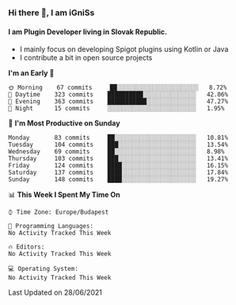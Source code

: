 ### Hi there 👋, I am iGniSs

#### I am Plugin Developer living in Slovak Republic.
- I mainly focus on developing Spigot plugins using Kotlin or Java
- I contribute a bit in open source projects

<!--START_SECTION:waka-->
**I'm an Early 🐤** 

```text
🌞 Morning    67 commits     ██░░░░░░░░░░░░░░░░░░░░░░░   8.72% 
🌆 Daytime    323 commits    ██████████░░░░░░░░░░░░░░░   42.06% 
🌃 Evening    363 commits    ███████████░░░░░░░░░░░░░░   47.27% 
🌙 Night      15 commits     ░░░░░░░░░░░░░░░░░░░░░░░░░   1.95%

```
📅 **I'm Most Productive on Sunday** 

```text
Monday       83 commits     ██░░░░░░░░░░░░░░░░░░░░░░░   10.81% 
Tuesday      104 commits    ███░░░░░░░░░░░░░░░░░░░░░░   13.54% 
Wednesday    69 commits     ██░░░░░░░░░░░░░░░░░░░░░░░   8.98% 
Thursday     103 commits    ███░░░░░░░░░░░░░░░░░░░░░░   13.41% 
Friday       124 commits    ████░░░░░░░░░░░░░░░░░░░░░   16.15% 
Saturday     137 commits    ████░░░░░░░░░░░░░░░░░░░░░   17.84% 
Sunday       148 commits    ████░░░░░░░░░░░░░░░░░░░░░   19.27%

```


📊 **This Week I Spent My Time On** 

```text
⌚︎ Time Zone: Europe/Budapest

💬 Programming Languages: 
No Activity Tracked This Week

🔥 Editors: 
No Activity Tracked This Week

💻 Operating System: 
No Activity Tracked This Week

```


 Last Updated on 28/06/2021
<!--END_SECTION:waka-->